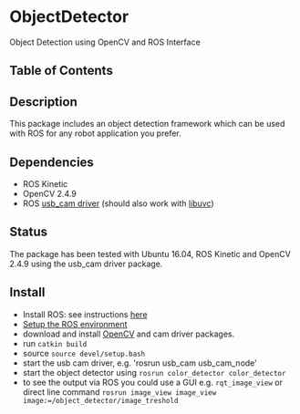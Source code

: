 # ObjectDetector
Object Detection using OpenCV and ROS Interface

## Table of Contents

## Description
This package includes an object detection framework which can be used with ROS for any robot application you prefer.

## Dependencies
* ROS Kinetic 
* OpenCV 2.4.9 
* ROS [usb_cam driver](https://github.com/ros-drivers/usb_cam) (should also work with [libuvc](https://github.com/ktossell/libuvc))

## Status 
The package has been tested with Ubuntu 16.04, ROS Kinetic and OpenCV 2.4.9 using the usb_cam driver package.

## Install
* Install ROS: see instructions [here](http://wiki.ros.org/ROS/Installation)
* [Setup the ROS environment](http://wiki.ros.org/ROS/Tutorials/InstallingandConfiguringROSEnvironment)
* download and install [OpenCV](https://docs.opencv.org/3.3.1/d7/d9f/tutorial_linux_install.html) and cam driver packages. 
* run `catkin build`
* source `source devel/setup.bash`
* start the usb cam driver, e.g. 'rosrun usb_cam usb_cam_node'
* start the object detector using `rosrun color_detector color_detector`
* to see the output via ROS you could use a GUI e.g. `rqt_image_view` or direct line command `rosrun image_view image_view image:=/object_detector/image_treshold` 
